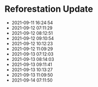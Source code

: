 # Reforestation Update
- 2021-09-11 16:24:54
- 2021-09-12 07:11:29
- 2021-09-12 08:12:51
- 2021-09-12 09:10:54
- 2021-09-12 10:12:23
- 2021-09-12 11:09:29
- 2021-09-13 07:12:03
- 2021-09-13 08:14:03
- 2021-09-13 09:11:41
- 2021-09-13 10:13:27
- 2021-09-13 11:09:50
- 2021-09-14 07:11:50
